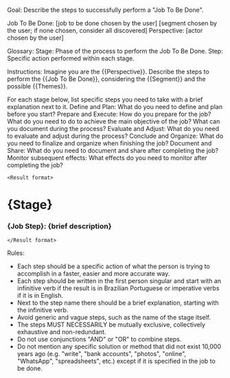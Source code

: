 Goal: Describe the steps to successfully perform a "Job To Be Done".

<Context>
Job To Be Done: [job to be done chosen by the user]
<segment: all info>
[segment chosen by the user; if none chosen, consider all discovered]
</segment>
Perspective: [actor chosen by the user]
</Context>

Glossary:
Stage: Phase of the process to perform the Job To Be Done.
Step: Specific action performed within each stage.

Instructions:
Imagine you are the {{Perspective}}. Describe the steps to perform the {{Job To Be Done}}, considering the {{Segment}} and the possible {{Themes}}.

For each stage below, list specific steps you need to take with a brief explanation next to it.
<Stages>
Define and Plan: What do you need to define and plan before you start?
Prepare and Execute: How do you prepare for the job? What do you need to do to achieve the main objective of the job? What can you document during the process?
Evaluate and Adjust: What do you need to evaluate and adjust during the process?
Conclude and Organize: What do you need to finalize and organize when finishing the job?
Document and Share: What do you need to document and share after completing the job?
Monitor subsequent effects: What effects do you need to monitor after completing the job?
</Stages>

`<Result format>`
# {Stage}
### {Job Step}: {brief description}
`</Result format>`

Rules:
- Each step should be a specific action of what the person is trying to accomplish in a faster, easier and more accurate way.
- Each step should be written in the first person singular and start with an infinitive verb if the result is in Brazilian Portuguese or imperative verbs if it is in English.
- Next to the step name there should be a brief explanation, starting with the infinitive verb.
- Avoid generic and vague steps, such as the name of the stage itself.
- The steps MUST NECESSARILY be mutually exclusive, collectively exhaustive and non-redundant.
- Do not use conjunctions "AND" or "OR" to combine steps.
- Do not mention any specific solution or method that did not exist 10,000 years ago (e.g. "write", "bank accounts", "photos", "online", "WhatsApp", "spreadsheets", etc.) except if it is specified in the job to be done.
